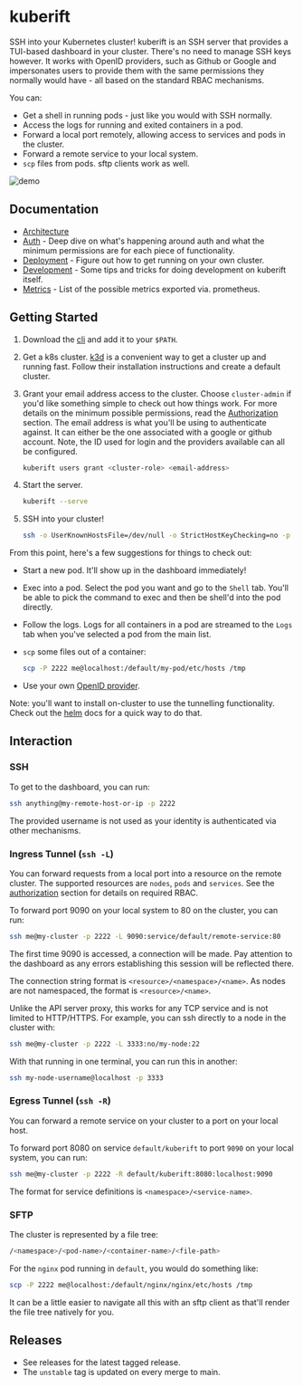 # kuberift

SSH into your Kubernetes cluster! kuberift is an SSH server that provides a
TUI-based dashboard in your cluster. There's no need to manage SSH keys however.
It works with OpenID providers, such as Github or Google and impersonates users
to provide them with the same permissions they normally would have - all based
on the standard RBAC mechanisms.

You can:

- Get a shell in running pods - just like you would with SSH normally.
- Access the logs for running and exited containers in a pod.
- Forward a local port remotely, allowing access to services and pods in the
  cluster.
- Forward a remote service to your local system.
- `scp` files from pods. sftp clients work as well.

![demo](./assets/demo.gif)

## Documentation

- [Architecture](docs/architecture.md)
- [Auth][auth] - Deep dive on what's happening around auth and what the minimum
  permissions are for each piece of functionality.
- [Deployment](docs/deployment.md) - Figure out how to get running on your own
  cluster.
- [Development](DEVELOPMENT.md) - Some tips and tricks for doing development on
  kuberift itself.
- [Metrics](docs/metrics.md) - List of the possible metrics exported via.
  prometheus.

[auth]: docs/auth.md

## Getting Started

1. Download the [cli][cli-download] and add it to your `$PATH`.
1. Get a k8s cluster. [k3d][k3d] is a convenient way to get a cluster up and
   running fast. Follow their installation instructions and create a default
   cluster.
1. Grant your email address access to the cluster. Choose `cluster-admin` if
   you'd like something simple to check out how things work. For more details on
   the minimum possible permissions, read the [Authorization][auth] section. The
   email address is what you'll be using to authenticate against. It can either
   be the one associated with a google or github account. Note, the ID used for
   login and the providers available can all be configured.

   ```bash
   kuberift users grant <cluster-role> <email-address>
   ```

1. Start the server.

   ```bash
   kuberift --serve
   ```

1. SSH into your cluster!

   ```bash
   ssh -o UserKnownHostsFile=/dev/null -o StrictHostKeyChecking=no -p 2222 me@localhost
   ```

From this point, here's a few suggestions for things to check out:

- Start a new pod. It'll show up in the dashboard immediately!

- Exec into a pod. Select the pod you want and go to the `Shell` tab. You'll be
  able to pick the command to exec and then be shell'd into the pod directly.

- Follow the logs. Logs for all containers in a pod are streamed to the `Logs`
  tab when you've selected a pod from the main list.

- `scp` some files out of a container:

  ```bash
  scp -P 2222 me@localhost:/default/my-pod/etc/hosts /tmp
  ```

- Use your own [OpenID provider](docs/deployment.md#bring-your-own-provider).

Note: you'll want to install on-cluster to use the tunnelling functionality.
Check out the [helm](docs/deployment.md#helm) docs for a quick way to do that.

[cli-download]: https://github.com/grampelberg/kuberift/releases
[k3d]: https://k3d.io

## Interaction

### SSH

To get to the dashboard, you can run:

```bash
ssh anything@my-remote-host-or-ip -p 2222
```

The provided username is not used as your identity is authenticated via other
mechanisms.

### Ingress Tunnel (`ssh -L`)

You can forward requests from a local port into a resource on the remote
cluster. The supported resources are `nodes`, `pods` and `services`. See the
[authorization][auth] section for details on required RBAC.

To forward port 9090 on your local system to 80 on the cluster, you can run:

```bash
ssh me@my-cluster -p 2222 -L 9090:service/default/remote-service:80
```

The first time 9090 is accessed, a connection will be made. Pay attention to the
dashboard as any errors establishing this session will be reflected there.

The connection string format is `<resource>/<namespace>/<name>`. As nodes are
not namespaced, the format is `<resource>/<name>`.

Unlike the API server proxy, this works for any TCP service and is not limited
to HTTP/HTTPS. For example, you can ssh directly to a node in the cluster with:

```bash
ssh me@my-cluster -p 2222 -L 3333:no/my-node:22
```

With that running in one terminal, you can run this in another:

```bash
ssh my-node-username@localhost -p 3333
```

### Egress Tunnel (`ssh -R`)

You can forward a remote service on your cluster to a port on your local host.

To forward port 8080 on service `default/kuberift` to port `9090` on your local
system, you can run:

```bash
ssh me@my-cluster -p 2222 -R default/kuberift:8080:localhost:9090
```

The format for service definitions is `<namespace>/<service-name>`.

### SFTP

The cluster is represented by a file tree:

```bash
/<namespace>/<pod-name>/<container-name>/<file-path>
```

For the `nginx` pod running in `default`, you would do something like:

```bash
scp -P 2222 me@localhost:/default/nginx/nginx/etc/hosts /tmp
```

It can be a little easier to navigate all this with an sftp client as that'll
render the file tree natively for you.

## Releases

- See releases for the latest tagged release.
- The `unstable` tag is updated on every merge to main.
